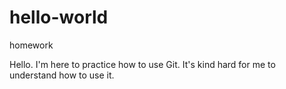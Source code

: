 # hello-world
homework

Hello. I'm here to practice how to use Git. It's kind hard for me to understand how to use it.
